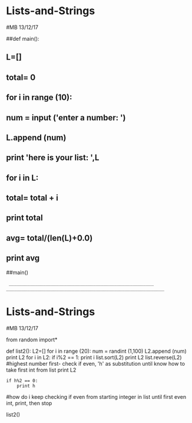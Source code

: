 # Lists-and-Strings
#MB 13/12/17

##def main():
##    L=[]
##    total= 0 
##    for i in range (10):
##        num = input ('enter a number: ')
##        L.append (num)
##    print 'here is your list: ',L
##    for i in L:
##        total= total + i
##    print total
##    avg= total/(len(L)+0.0)
##    print avg
##main()
     
     _______________________________________________________ ____________________________________________________________
     
     
# Lists-and-Strings
#MB 13/12/17

from random import*
        
def list2():
    L2=[]
    for i in range (20):
        num = randint (1,100)
        L2.append (num)
    print L2 
    for i in L2:
        if i%2 == 1:
            print i
        list.sort(L2)
    print L2
    list.reverse(L2) #highest number first- check if even, 'h' as substitution until know how to take first int from list
    print L2

    if h%2 == 0:
        print h

        
#how do i keep checking if even from starting integer in list until first even int, print, then stop
            


list2()
    

    
